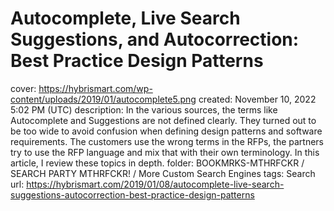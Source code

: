 # Autocomplete, Live Search Suggestions, and Autocorrection: Best Practice Design Patterns

cover: https://hybrismart.com/wp-content/uploads/2019/01/autocomplete5.png
created: November 10, 2022 5:02 PM (UTC)
description: In the various sources, the terms like Autocomplete and Suggestions are not defined clearly. They turned out to be too wide to avoid confusion when defining design patterns and software requirements. The customers use the wrong terms in the RFPs, the partners try to use the RFP language and mix that with their own terminology. In this article, I review these topics in depth.
folder: BOOKMRKS-MTHRFCKR / SEARCH PARTY MTHRFCKR! / More Custom Search Engines
tags: Search
url: https://hybrismart.com/2019/01/08/autocomplete-live-search-suggestions-autocorrection-best-practice-design-patterns